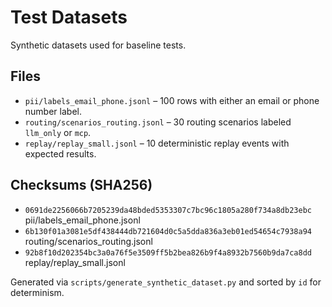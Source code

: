 # Test Datasets

Synthetic datasets used for baseline tests.

## Files

- `pii/labels_email_phone.jsonl` – 100 rows with either an email or phone number label.
- `routing/scenarios_routing.jsonl` – 30 routing scenarios labeled `llm_only` or `mcp`.
- `replay/replay_small.jsonl` – 10 deterministic replay events with expected results.

## Checksums (SHA256)

- `0691de2256066b7205239da48bded5353307c7bc96c1805a280f734a8db23ebc`  pii/labels_email_phone.jsonl
- `6b130f01a3081e5df438444db721604d0c5a5dda836a3eb01ed54654c7938a94`  routing/scenarios_routing.jsonl
- `92b8f10d202354bc3a0a76f5e3509ff5b2bea826b9f4a8932b7560b9da7ca8dd`  replay/replay_small.jsonl

Generated via `scripts/generate_synthetic_dataset.py` and sorted by `id` for determinism.
